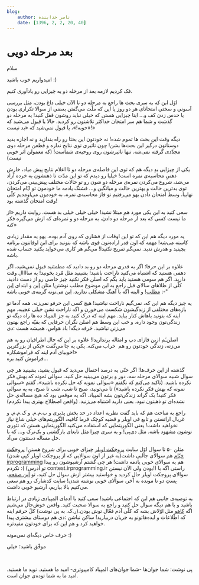 ```yaml
---
blog:
    author: ناصر خدابنده
    date: [1396, 2, 2, 20, 40]
---
```

# بعد مرحله دویی

<div class="cnt">
<p>سلام</p>
<p>امیدواریم خوب باشید :)</p>
<p>فک کردیم لازمه بعد از مرحله دو یه چیزایی رو یادآوری کنیم.</p>
<p>اوّل این که یه سری بحث ها راجع به مرحله دو تا الآن خیلی داغ بودن، مثل بررسی آسونی و سختی امتحانای هر دو روز یا این که ملّت می‌گفتن بعضی از سوالا تکراری بودن یا حدس زدن کف و... اینا چیزایی هستن که خیلی نباید روشون قفل کنید! یه مرحله دو گذشت و شما هم سر امتحان حداکثر تلاشتون رو کردید. حالا یا قبول می‌شید که «خوبه!»، یا قبول نمی‌شید که «بد نیست!»<br/></p>
<p>دیگه وقت این بحث ها تموم شده! نه خودتون این بحثا رو راه بندازید و نه اجازه بدید دوستاتون درگیر این بحث‌ها بشن! چون تاثیری توی نتایج نداره و قطعن مرحله دوی مجدّدی گرفته نمی‌شه. تنها تاثیرشون روی روحیه‌ی شماست! (که معمولن اثر خوبی نیست)</p>
<p>یکی از چیزایی بدِ دیگه هم که توی این فاصله‌ی مرحله دو تا اعلام نتایج پیش میاد، خارش ذهنیِ محاسبه‌ی نمره است! خیلیا رو دیدم که تو این مدّت تا ذهنشون یه خرده آزاد می‌شد، شروع می‌کردن نمره‌ی مرحله دو شون رو تو حالات مختلف پیش‌بینی می‌کردن، توی بدترین حالت و بهترین حالت و میانگین و... قشنگ یادمه ما خودمون تو ایّام امتحان نهاییا، وسط امتحان دادن یهو می‌رفتیم تو فاز محاسبه‌ی نمره، به خودمون می‌اومدیم کلّی وقت امتحان گذشته بود!</p>
<p>سعی کنید به این یکی مورد هم مبتلا نشید! خیلی خیلی خیلی بد هست. روایت داریم «از ما نیست کسی که بعد از مرحله دو دادن، به مرحله دو و نمره‌ای که ازش می‌گیره فکر کنه»</p>
<p>یه مورد دیگه هم این که تو این اوقات از فشاری که روی آدم بوده، یهو یه مقدار زیادی کاسته می‌شه! مهمه که اون قدر اراده‌تون قوی باشه که بتونید برای این اوقاتتون برنامه بچینید و هدرش ندید. نمی‌گم تفریح نکنیدا! می‌گم هر کاری می‌خواید بکنید حساب شده باشه.</p>
<p>علاوه بر این حرفا؛ اگر به قدری مرحله دو رو بد دادید که مطمئنید قبول نمی‌شید، اگر دهمی هستید که اشتباه می‌کنید ناراحت باشید! بشینید مثل مّرد بخونید! یه ساااال وقت دارید. اگر هم سومی هستید باید بگم که اصلن فکر نکنید چیز خاصی رو از دست دادید. کلّی از طلاهای سالای قبل راجع به این موضوع مطلب نوشتن! مثلن <a href="http://shaazzz.ir/1395/04/23/urlkemohemnis" target="_blank">این</a> و ابتدای <a href="http://shaazzz.ir/1395/04/17/%D9%85%D8%B1%D8%AD%D9%84%D9%87-3-%D9%88-%D9%86%D8%AA%D8%A7%DB%8C%D8%AC-%D9%85%D8%B1%D8%AD%D9%84%D9%87-2">این مطلب</a>! و البته اگه با آهنگ مشکلی ندارید، <a href="http://bayanbox.ir/download/4679521497412949947/Moein-Gozashteh.mp3">این</a> می‌تونه گزینه‌ی خوبی باشه :-"</p>
<p>یه چیز دیگه هم این که، نمی‌گیم ناراحت نباشید! هیچ کسی این حرفو نمی‌زنه. همه آدما تو بازه‌های مختلفی از زندگیشون شکست می‌خورن و اگه ناراحت نشن خیلی عجیبه. مهم اینه که بتونید باهاش کنار بیاید. مهم اینه که درک کنید به جز المپیاد ده ها راه دیگه تو زندگی‌تون وجود داره. و خب این وسط هم اصلن نگران حرفایی که بقیّه راجع بهتون می‌زنن نباشید. حَرفه دیگه! باد هواس، همیشه هست :دی</p>
<p>اصلن‌ـَم ازین فازای دپ و امثاله برنداریدا! علاوه بر این که حال اطرافیان رو به هم می‌زنه، زندگی خودتون رو هم  خراب می‌کنه. یکی یه جا می‌گفت «یکی از بزرگترین خوبیای آدم اینه که فراموشکاره!»<br/>فراموش کنید بره...</p>
<p>گذشته از این حرف‌ها! اگر حتّی یه درصد احتمال می‌دید که قبول بشید، بشینید هر چی سوال شبیه سوالای مرحله سه، دور و برتون می‌بینید حل کنید. سوالی نَمونه که بهش فکر نکرده باشید. (تاکید می‌کنم که نگفتم «سوالی نمونه که حل نکرده باشید»، گفتم «سوالی نمونه که بهش فکر نکرده باشید») تا می‌تونید، صبح تا شب، شب تا صبح، به یه سوالی فکر کنید! بک گراند زندگی‌تون بشه المپیاد. اگه یه موقعی بود که هیچ مساله‌ی حل نشده‌ای تو ذهنتون نبود، یعنی دارید اشتباه می‌زنید. (واقعن اصطلاح بهتری پیدا نکردم)</p>
<p>راجع به مباحث هم که باید گفت نظریه اعداد در حد بخش پذیری و ب.م.م. و ک.م.م. و غربال اراتستن و تابع فی اویلر و قضیه کوچک فرما کافیه، الگوریتم‌های خیلی شاخ نیاز نخواهید داشت! یعنی الگوریتمایی که استفاده می‌کنید الگوریتمایی هستن که تئوری توشون مشهود باشه. مثل دی‌پی! و یه سری چیزا مثل تابعای بازگشتی و بک‌ترک و... که با حل مساله دستتون می‌آد.</p>
<p>مثلن ۵۰ تا سوال اوّل سایت <a href="http://www.projecteuler.net" target="_blank">پروجکت اویلر</a> چیزای خوبی برای شروع هستن! <a href="http://projectkhayam.ir/" target="_blank">پروجکت خیّام</a> هم سوالای جالبی داشت(به غیر از اون سوالایی که از پروجکت اویلر کپی شدن) <a href="http://irprogramming.ir" target="_blank">irprogramming</a> هم یه سوالای خوبی یادمه داشت! هر چی گشتم آرشیوشون رو پیدا نکردم :( (تو آدرس contest.irprogramming.ir بودن ولی الآن نیستن!) راستی اگه با سوالای پروجکت اویلر حال کردید و خواستید بیشتر ازش سوال حل کنید، تو <a href="http://sampadia.com/forum/threads/105181/">این صفحه</a>، پستِ دو تا مونده به آخر، سوالای خوبی نوشته شدن! سایت کدشارک رو هم سعی می‌کنیم بالا بیاریم، آرشیو خوبی داشت.</p>
<p>یه توصیه‌ی جانبی هم این که اجتماعی باشید! سعی کنید با آدمای المپیادی زیادی در ارتباط باشید و با هم دیگه سوال حل کنید و راجع به سوالا صحبت کنید. واقعن خوش‌حال می‌شیم اگه <a href="http://kahu.ir" target="_blank">کاهو</a> مثل اوّلاش بشه که کلّی آدم فعّال توش بودن.(ر.ک. به پی نوشت) کلّ حرفم اینه که اطّلاعات و ایده‌هاتونو به جریان دربیارید! ساکن نباشن :دی هم دوستای بیشتری پیدا خواهید کرد و هم این که برای خودتون مفیدتره.</p>
<p>حرف خاص دیگه‌ای نمی‌مونه :)</p>
<p>موفّق باشید؛ خیلی</p>
<p><br/></p>
<p>پی نوشت: شما جوان‌ها -شما جوان‌های المپیاد کامپیوتری- امید ما هستید. نوید ما هستید. امید ما به شما توده‌ی جوان است.</p>
</div>
